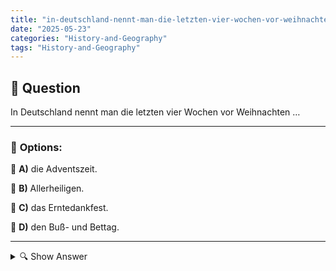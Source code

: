 ```yaml
---
title: "in-deutschland-nennt-man-die-letzten-vier-wochen-vor-weihnachten-…"
date: "2025-05-23"
categories: "History-and-Geography"
tags: "History-and-Geography"
---
```


## 📌 **Question**

In Deutschland nennt man die letzten vier Wochen vor Weihnachten …



---

### 📝 **Options:**

🔘 **A)** die Adventszeit.

🔘 **B)** Allerheiligen.

🔘 **C)** das Erntedankfest.

🔘 **D)** den Buß- und Bettag.

---

<details>
  <summary>🔍 Show Answer</summary>

  <p>
💡  <b>Correct Answer:</b>  a
  </p>
  <p>
    📖<b>Explanation:</b>
    In Deutschland beziehen sich die letzten vier Wochen vor Weihnachten traditionell auf die Adventszeit. Diese beginnt am vierten Sonntag vor Weihnachten und ist eine Zeit der Vorbereitung und Besinnung auf das Weihnachtsfest. Allerheiligen ist ein Feiertag am 1. November und nicht weihnachtsbezogen. Das Erntedankfest wird im Herbst gefeiert und ist ein Ernte- und Dankfest. Der Buß- und Bettag, ein protestantischer Feiertag, fällt auf den Mittwoch vor dem letzten Sonntag vor dem Advent und spielt keine Rolle in der weihnachtlichen Vorbereitungszeit. Daher ist Antwort a: die Adventszeit korrekt.
  </p>
</details>
